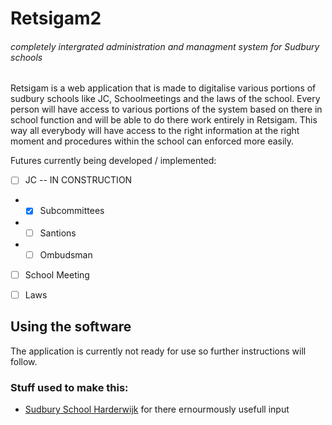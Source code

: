 # Retsigam2
###### completely intergrated administration and managment system for Sudbury schools
Retsigam is a web application that is made to digitalise various portions of sudbury schools like JC, Schoolmeetings and the laws of the school. Every person will have access to various portions of the system based on there in school function and will be able to do there work entirely in Retsigam. This way all everybody will have access to the right information at the right moment and procedures within the school can enforced more easily.

Futures currently being developed / implemented:

- [ ] JC -- IN CONSTRUCTION
- - [x] Subcommittees
- - [ ] Santions
- - [ ] Ombudsman
- [ ] School Meeting
- [ ] Laws


## Using the software
The application is currently not ready for use so further instructions will follow.

### Stuff used to make this:

 * [Sudbury School Harderwijk](http://sudburyschoolharderwijk.nl/) for there ernourmously usefull input

